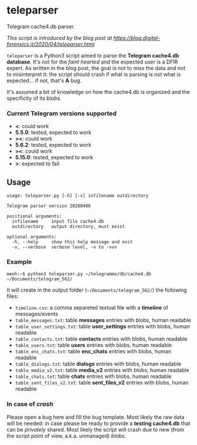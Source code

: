 # teleparser
Telegram cache4.db parser.

*This script is introduced by the blog post at https://blog.digital-forensics.it/2020/04/teleparser.html*

`teleparser` is a Python3 script aimed to parse the **Telegram cache4.db database**. It's not for the _faint hearted_ and the expected user is a DFIR expert. As written in the blog post, the goal is not to miss the data and not to misinterpret it: the script should crash if what is parsing is not what is expected... if not, that's **A** bug.

It's assumed a bit of knowledge on how the cache4.db is organized and the specificity of its *blobs*.

### Current Telegram versions supported

* **<**: could work
* **5.5.0**: tested, expected to work
* **><**: could work
* **5.6.2**: tested, expected to work
* **><**: could work
* **5.15.0**: tested, expected to work
* **>**: expected to fail

## Usage

```
usage: teleparser.py [-h] [-v] infilename outdirectory

Telegram parser version 20200406

positional arguments:
  infilename     input file cache4.db
  outdirectory   output directory, must exist

optional arguments:
  -h, --help     show this help message and exit
  -v, --verbose  verbose level, -v to -vvv
```

### Example

```
meeh:~$ python3 teleparser.py ~/telegrammo/db/cache4.db ~/Documents/telegram_562/
```

It will create in the output folder (`~/Documents/telegram_562/`) the following files:

* `timeline.csv`: a comma separeted textual file with a **timeline** of messages/events
* `table_messages.txt`: table **messages** entries with blobs, human readable
* `table_user_settings.txt`: table **user_settings** entries with blobs, human readable
* `table_contacts.txt`: table **contacts** entries with blobs, human readable
* `table_users.txt`: table **users** entries with blobs, human readable
* `table_enc_chats.txt`: table **enc_chats** entries with blobs, human readable
* `table_dialogs.txt`: table **dialogs** entries with blobs, human readable
* `table_media_v2.txt`: table **media_v2** entries with blobs, human readable
* `table_chats.txt`: table **chats** entries with blobs, human readable
* `table_sent_files_v2.txt`: table **sent_files_v2** entries with blobs, human readable

### In case of _crash_

Please open a bug here and fill the bug template. Most likely the raw data will be needed: in case please be ready to provide a **testing cache4.db** that can be _privately_ shared. Most likely the script will crash due to new (from the script point of view, a.k.a. unmanaged) _blobs_.

